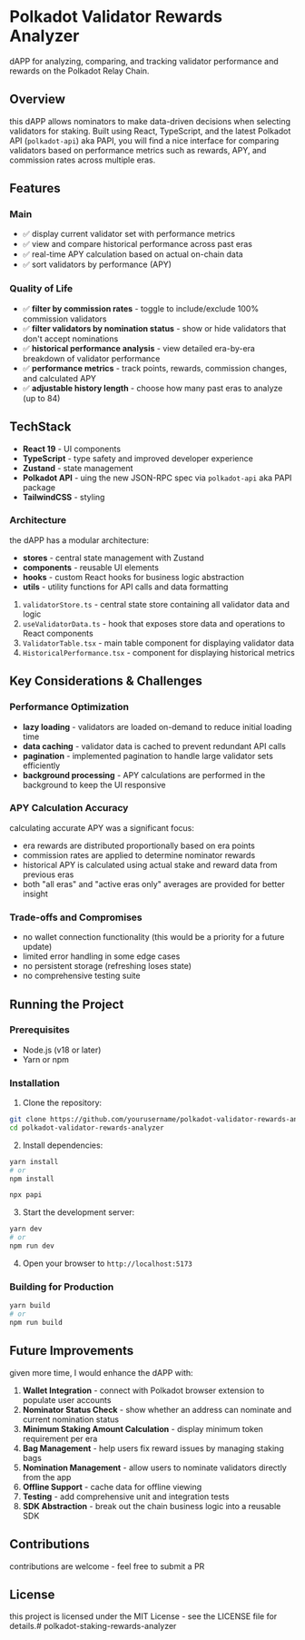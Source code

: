 # Polkadot Validator Rewards Analyzer

dAPP for analyzing, comparing, and tracking validator performance and rewards on the Polkadot Relay Chain.

## Overview

this dAPP allows nominators to make data-driven decisions when selecting validators for staking. Built using React, TypeScript, and the latest Polkadot API (`polkadot-api`) aka PAPI, you will find a nice interface for comparing validators based on performance metrics such as rewards, APY, and commission rates across multiple eras.

## Features

### Main
- ✅ display current validator set with performance metrics
- ✅ view and compare historical performance across past eras
- ✅ real-time APY calculation based on actual on-chain data
- ✅ sort validators by performance (APY)

### Quality of Life
- ✅ **filter by commission rates** - toggle to include/exclude 100% commission validators
- ✅ **filter validators by nomination status** - show or hide validators that don't accept nominations
- ✅ **historical performance analysis** - view detailed era-by-era breakdown of validator performance
- ✅ **performance metrics** - track points, rewards, commission changes, and calculated APY
- ✅ **adjustable history length** - choose how many past eras to analyze (up to 84)

## TechStack
- **React 19** - UI components
- **TypeScript** - type safety and improved developer experience
- **Zustand** - state management
- **Polkadot API** - uing the new JSON-RPC spec via `polkadot-api` aka PAPI package
- **TailwindCSS** - styling

### Architecture

the dAPP has a modular architecture:

- **stores** - central state management with Zustand
- **components** - reusable UI elements
- **hooks** - custom React hooks for business logic abstraction
- **utils** - utility functions for API calls and data formatting

1. `validatorStore.ts` - central state store containing all validator data and logic
2. `useValidatorData.ts` - hook that exposes store data and operations to React components
3. `ValidatorTable.tsx` - main table component for displaying validator data
4. `HistoricalPerformance.tsx` - component for displaying historical metrics

## Key Considerations & Challenges

### Performance Optimization

- **lazy loading** - validators are loaded on-demand to reduce initial loading time
- **data caching** - validator data is cached to prevent redundant API calls
- **pagination** - implemented pagination to handle large validator sets efficiently
- **background processing** - APY calculations are performed in the background to keep the UI responsive

### APY Calculation Accuracy

calculating accurate APY was a significant focus:

- era rewards are distributed proportionally based on era points
- commission rates are applied to determine nominator rewards
- historical APY is calculated using actual stake and reward data from previous eras
- both "all eras" and "active eras only" averages are provided for better insight

### Trade-offs and Compromises

- no wallet connection functionality (this would be a priority for a future update)
- limited error handling in some edge cases
- no persistent storage (refreshing loses state)
- no comprehensive testing suite

## Running the Project

### Prerequisites

- Node.js (v18 or later)
- Yarn or npm

### Installation

1. Clone the repository:
```bash
git clone https://github.com/yourusername/polkadot-validator-rewards-analyzer.git
cd polkadot-validator-rewards-analyzer
```

2. Install dependencies:
```bash
yarn install
# or
npm install

npx papi
```

3. Start the development server:
```bash
yarn dev
# or
npm run dev
```

4. Open your browser to `http://localhost:5173`

### Building for Production

```bash
yarn build
# or
npm run build
```

## Future Improvements

given more time, I would enhance the dAPP with:

1. **Wallet Integration** - connect with Polkadot browser extension to populate user accounts
2. **Nominator Status Check** - show whether an address can nominate and current nomination status
3. **Minimum Staking Amount Calculation** - display minimum token requirement per era
4. **Bag Management** - help users fix reward issues by managing staking bags
5. **Nomination Management** - allow users to nominate validators directly from the app
6. **Offline Support** - cache data for offline viewing
7. **Testing** - add comprehensive unit and integration tests
8. **SDK Abstraction** - break out the chain business logic into a reusable SDK

## Contributions

contributions are welcome - feel free to submit a PR

## License

this project is licensed under the MIT License - see the LICENSE file for details.# polkadot-staking-rewards-analyzer
